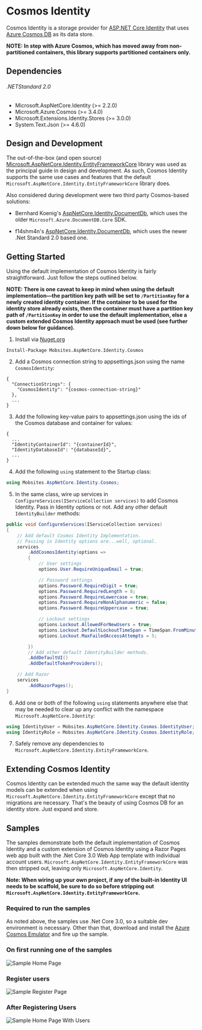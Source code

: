 # Cosmos Identity

Cosmos Identity is a storage provider for [ASP.NET Core Identity](https://github.com/aspnet/AspNetCore/tree/master/src/Identity) that uses [Azure Cosmos DB](https://azure.microsoft.com/en-us/services/cosmos-db/) as its data store. 

**NOTE: In step with Azure Cosmos, which has moved away from non-partitioned containers, this library supports partitioned containers only.**

## Dependencies

###### .NETStandard 2.0
* Microsoft.AspNetCore.Identity (>= 2.2.0)
* Microsoft.Azure.Cosmos (>= 3.4.0)
* Microsoft.Extensions.Identity.Stores (>= 3.0.0)
* System.Text.Json (>= 4.6.0)

## Design and Development

The out-of-the-box (and open source) [Microsoft.AspNetCore.Identity.EntityFrameworkCore](https://github.com/aspnet/AspNetCore/tree/master/src/Identity/EntityFrameworkCore/src) library was used as the principal guide in design and development. As such, Cosmos Identity supports the same use cases and features that the default `Microsoft.AspNetCore.Identity.EntityFrameworkCore` library does. 

Also considered during development were two third party Cosmos-based solutions:

* Bernhard Koenig's [AspNetCore.Identity.DocumentDb](https://github.com/codekoenig/AspNetCore.Identity.DocumentDb), which uses the older `Microsoft.Azure.DocumentDB.Core` SDK.

* f14shm4n's [AspNetCore.Identity.DocumentDb](https://github.com/f14shm4n/AspNetCore.Identity.DocumentDb), which uses the newer .Net Standard 2.0 based one.

## Getting Started

Using the default implementation of Cosmos Identity is fairly straightforward. Just follow the steps outlined below. 

**NOTE: There is one caveat to keep in mind when using the default implementation—the partition key path will be set to `/PartitionKey` for a newly created identity container. If the container to be used for the identity store already exists, then the container must have a partition key path of `/PartitionKey` in order to use the default implementation, else a custom extended Cosmos Identity approach must be used (see further down below for guidance).**

1. Install via [Nuget.org](https://www.nuget.org/packages/Mobsites.AspNetCore.Identity.Cosmos)

```shell
Install-Package Mobsites.AspNetCore.Identity.Cosmos
```

2. Add a Cosmos connection string to appsettings.json using the name `CosmosIdentity`:

```
{
  "ConnectionStrings": {
    "CosmosIdentity": "{cosmos-connection-string}"
  },
  ...
}
```

3. Add the following key-value pairs to appsettings.json using the ids of the Cosmos database and container for values:

```
{
  ...
  "IdentityContainerId": "{containerId}",
  "IdentityDatabaseId": "{databaseId}",
  ...
}
```

4. Add the following `using` statement to the Startup class:

```csharp
using Mobsites.AspNetCore.Identity.Cosmos;
```

5. In the same class, wire up services in `ConfigureServices(IServiceCollection services)` to add Cosmos Identity. Pass in Identity options or not. Add any other default `IdentityBuilder` methods:

```csharp
public void ConfigureServices(IServiceCollection services)
{
    // Add default Cosmos Identity Implementation.
    // Passing in Identity options are...well, optional.
    services
        .AddCosmosIdentity(options =>
        {
            // User settings
            options.User.RequireUniqueEmail = true;

            // Password settings
            options.Password.RequireDigit = true;
            options.Password.RequiredLength = 8;
            options.Password.RequireLowercase = true;
            options.Password.RequireNonAlphanumeric = false;
            options.Password.RequireUppercase = true;

            // Lockout settings
            options.Lockout.AllowedForNewUsers = true;
            options.Lockout.DefaultLockoutTimeSpan = TimeSpan.FromMinutes(15);
            options.Lockout.MaxFailedAccessAttempts = 5;

        })
        // Add other default IdentityBuilder methods.
        .AddDefaultUI()
        .AddDefaultTokenProviders();

    // Add Razor
    services
        .AddRazorPages();
}
```

6. Add one or both of the following `using` statements anywhere else that may be needed to clear up any conflict with the namespace `Microsoft.AspNetCore.Identity`:

```csharp
using IdentityUser = Mobsites.AspNetCore.Identity.Cosmos.IdentityUser;
using IdentityRole = Mobsites.AspNetCore.Identity.Cosmos.IdentityRole;

```

7. Safely remove any dependencies to `Microsoft.AspNetCore.Identity.EntityFrameworkCore`.

## Extending Cosmos Identity

Cosmos Identity can be extended much the same way the default identity models can be extended when using `Microsoft.AspNetCore.Identity.EntityFrameworkCore` except that no migrations are necessary. That's the beauty of using Cosmos DB for an identity store. Just expand and store.

## Samples

The samples demonstrate both the default implementation of Cosmos Identity and a custom extension of Cosmos Identity using a Razor Pages web app built with the .Net Core 3.0 Web App template with individual account users. `Microsoft.AspNetCore.Identity.EntityFrameworkCore` was then stripped out, leaving only `Microsoft.AspNetCore.Identity`. 

**Note: When wiring up your own project, if any of the built-in Identity UI needs to be scaffold, be sure to do so before stripping out `Microsoft.AspNetCore.Identity.EntityFrameworkCore`.**

### Required to run the samples

As noted above, the samples use .Net Core 3.0, so a suitable dev environment is necessary. Other than that, download and install the [Azure Cosmos Emulator](https://docs.microsoft.com/en-us/azure/cosmos-db/local-emulator-release-notes) and fire up the sample.

### On first running one of the samples

![Sample Home Page](https://github.com/Mobsites/AspNetCore.Identity.Cosmos/blob/master/samples/Default.Cosmos.Identity.Razor.Sample/wwwroot/images/sample-home-page-no-users.png)

### Register users
![Sample Register Page](https://github.com/Mobsites/AspNetCore.Identity.Cosmos/blob/master/samples/Default.Cosmos.Identity.Razor.Sample/wwwroot/images/sample-register-page.png)

### After Registering Users
![Sample Home Page With Users](https://github.com/Mobsites/AspNetCore.Identity.Cosmos/blob/master/samples/Default.Cosmos.Identity.Razor.Sample/wwwroot/images/sample-home-page-with-users.png)
